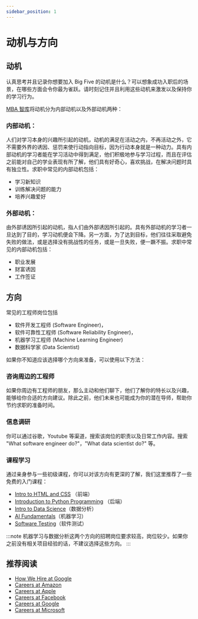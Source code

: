 ```yaml
---
sidebar_position: 1
---
```


# 动机与方向

## 动机

认真思考并且记录你想要加入 Big Five 的动机是什么？可以想象成功入职后的场景，在哪些方面会令你最为雀跃。请时刻记住并且利用这些动机来激发以及保持你的学习行为。

[MBA 智库](https://wiki.mbalib.com/wiki/%E5%AD%A6%E4%B9%A0%E5%8A%A8%E6%9C%BA)将动机分为内部动机以及外部动机两种：

### 内部动机：
人们对学习本身的兴趣所引起的动机，动机的满足在活动之内，不再活动之外，它不需要外界的诱因、惩罚来使行动指向目标，因为行动本身就是一种动力。具有内部动机的学习者能在学习活动中得到满足，他们积极地参与学习过程，而且在评估之前能对自己的学业表现有所了解，他们具有好奇心，喜欢挑战，在解决问题时具有独立性。求职中常见的内部动机包括：

- 学习新知识
- 训练解决问题的能力
- 培养兴趣爱好

### 外部动机：
由外部诱因所引起的动机，指人们由外部诱因所引起的。具有外部动机的学习者一旦达到了目的，学习动机便会下降。另一方面，为了达到目标，他们往往采取避免失败的做法，或是选择没有挑战性的任务，或是一旦失败，便一蹶不振。求职中常见的内部动机包括：
- 职业发展
- 财富诱因
- 工作签证

## 方向

常见的工程师岗位包括
- 软件开发工程师 (Software Engineer)，
- 软件可靠性工程师 (Software Reliability Engineer)，
- 机器学习工程师 (Machine Learning Engineer)
- 数据科学家 (Data Scientist)

如果你不知道应该选择哪个方向来准备，可以使用以下方法：

### 咨询周边的工程师
如果你周边有工程师的朋友，那么主动和他们聊下，他们了解你的特长以及兴趣，能够给你合适的方向建议。除此之前，他们未来也可能成为你的潜在导师，帮助你节约求职的准备时间。

### 信息调研
你可以通过谷歌，Youtube 等渠道，搜索该岗位的职责以及日常工作内容。搜索 "What software engineer do?"，"What data scientist do?" 等。

### 课程学习
通过亲身参与一些初级课程，你可以对该方向有更深的了解，我们这里推荐了一些免费的入门课程：

- [Intro to HTML and CSS](https://www.udacity.com/course/intro-to-html-and-css--ud001) （前端）
- [Introduction to Python Programming](https://www.udacity.com/course/introduction-to-python--ud1110) （后端）
- [Intro to Data Science](https://www.udacity.com/course/intro-to-data-science--ud359)（数据分析）
- [AI Fundamentals](https://www.udacity.com/course/ai-fundamentals--ud099)（机器学习）
- [Software Testing](https://www.udacity.com/course/software-testing--cs258)（软件测试）

:::note
机器学习与数据分析这两个方向的招聘岗位要求较高，岗位较少。如果你之前没有相关项目经验的话，不建议选择这些方向。
:::

## 推荐阅读
- [How We Hire at Google](https://www.youtube.com/watch?v=zhUgaKb0s5A&t=1s)
- [Careers at Amazon](https://www.amazon.jobs/)
- [Careers at Apple](https://www.apple.com/careers/us/)
- [Careers at Facebook](https://www.facebook.com/careers/jobs/)
- [Careers at Google](https://careers.google.com/)
- [Careers at Microsoft](https://careers.microsoft.com/us/en)
